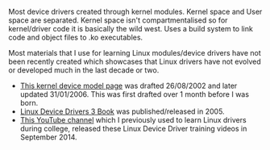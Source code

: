 Most device drivers created through kernel modules. 
Kernel space and User space are separated.
Kernel space isn't compartmentalised so for kernel/driver code it is basically the wild west.
Uses a build system to link code and object files to .ko executables.


Most materials that I use for learning Linux modules/device drivers have not been recently created which showcases that Linux drivers have not evolved or developed much in the last decade or two.
+ [This kernel device model page](https://docs.kernel.org/driver-api/driver-model/overview.html) was drafted 26/08/2002 and later updated 31/01/2006. This was first drafted over 1 month before I was born. 
+ [Linux Device Drivers 3 Book](https://lwn.net/Kernel/LDD3/) was published/released in 2005.
+ [This YouTube channel](https://www.youtube.com/channel/UCQ-NwyLyw_-FUQrvXmyW_BA/videos) which I previously  used to learn Linux drivers during college, released these Linux Device Driver training videos in September 2014. 
